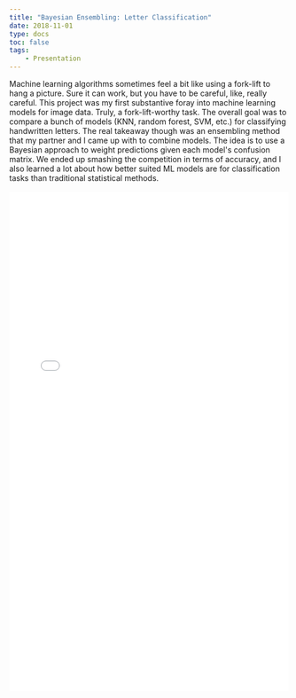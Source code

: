 ```yaml
---
title: "Bayesian Ensembling: Letter Classification"
date: 2018-11-01
type: docs
toc: false
tags:
    - Presentation
---
```


<div class = "custom-project-paragraph">
Machine learning algorithms sometimes feel a bit like using a fork-lift to hang a picture. Sure it can work, but you have to be careful, like, really careful. This project was my first substantive foray into machine learning models for image data. Truly, a fork-lift-worthy task. The overall goal was to compare a bunch of models (KNN, random forest, SVM, etc.) for classifying handwritten letters. The real takeaway though was an ensembling method that my partner and I came up with to combine models. The idea is to use a Bayesian approach to weight predictions given each model's confusion matrix. We ended up smashing the competition in terms of accuracy, and I also learned a lot about how better suited ML models are for classification tasks than traditional statistical methods.
</div>
<br>
<embed src="/projects/letter_classification.pdf" type="application/pdf" width="100%" height="900px" />
